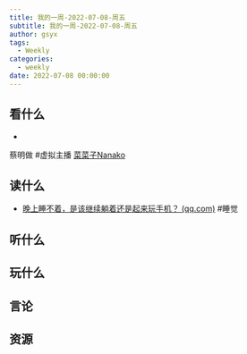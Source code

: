 ```yaml
---
title: 我的一周-2022-07-08-周五
subtitle: 我的一周-2022-07-08-周五
author: gsyx
tags:
  - Weekly
categories:
  - weekly
date: 2022-07-08 00:00:00
---
```


## 看什么

-   
蔡明做 #虚拟主播 [菜菜子Nanako](https://baike.baidu.com/item/%E8%8F%9C%E8%8F%9C%E5%AD%90Nanako/54064415)



## 读什么

- [晚上睡不着，是该继续躺着还是起来玩手机？ (qq.com)](https://mp.weixin.qq.com/s/vlmwOQzTfe-lkBdl7wHuZw) #睡觉



## 听什么

## 玩什么

## 言论

## 资源

